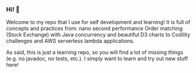 ### Hi!  👋


Welcome to my repo that I use for self development and learning! It is full of concepts and practices from: nano second performance Order matching (Stock Exchange) with Java concurrency and beautiful D3 charts to Codility challenges and AWS serverless lambda applications.

As said, this is just a learning repo, so you will find a lot of missing things (e.g. no javadoc, no tests, etc.). I simply want to learn and try out new stuff here!

<!--
**gsaukov/gsaukov** is a ✨ _special_ ✨ repository because its `README.md` (this file) appears on your GitHub profile.

Here are some ideas to get you started:

- 🔭 I’m currently working on ...
- 🌱 I’m currently learning ...
- 👯 I’m looking to collaborate on ...
- 🤔 I’m looking for help with ...
- 💬 Ask me about ...
- 📫 How to reach me: ...
- 😄 Pronouns: ...
- ⚡ Fun fact: ...
-->

